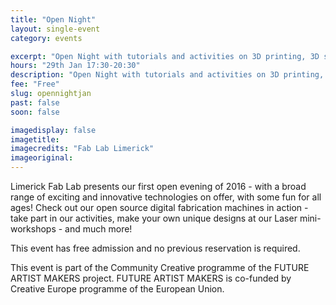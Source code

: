 ```yaml
---
title: "Open Night"
layout: single-event
category: events

excerpt: "Open Night with tutorials and activities on 3D printing, 3D scanning and laser cutting, from 5:30pm"
hours: "29th Jan 17:30-20:30"
description: "Open Night with tutorials and activities on 3D printing, 3D scanning and laser cutting"
fee: "Free"
slug: opennightjan
past: false
soon: false

imagedisplay: false
imagetitle:
imagecredits: "Fab Lab Limerick"
imageoriginal:
---
```


Limerick Fab Lab presents our first open evening of 2016 - with a broad range of exciting and innovative technologies on offer, with some fun for all ages! Check out our open source digital fabrication machines in action - take part in our activities, make your own unique designs at our Laser mini-workshops - and much more!

This event has free admission and no previous reservation is required.

This event is part of the Community Creative programme of the FUTURE ARTIST MAKERS project. FUTURE ARTIST MAKERS is co-funded by Creative Europe programme of the European Union.
